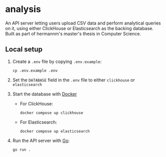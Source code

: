 # analysis

An API server letting users upload CSV data and perform analytical queries on it, using either ClickHouse or Elasticsearch as the backing database. Built as part of hermannm's master's thesis in Computer Science.

## Local setup

1. Create a `.env` file by copying `.env.example`:

   ```
   cp .env.example .env
   ```

2. Set the `DATABASE` field in the `.env` file to either `clickhouse` or `elasticsearch`

3. Start the database with [Docker](https://www.docker.com/products/docker-desktop/)

   - For ClickHouse:

     ```
     docker compose up clickhouse
     ```

   - For Elasticsearch:

     ```
     docker compose up elasticsearch
     ```

4. Run the API server with [Go](https://go.dev/):

   ```
   go run .
   ```
